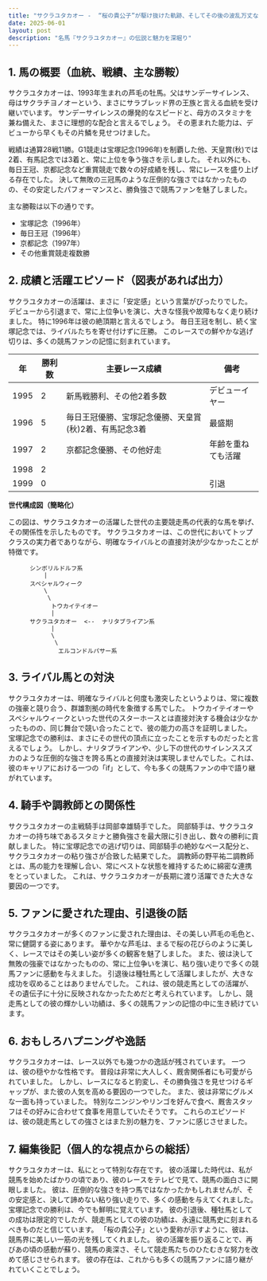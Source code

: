 ```yaml
---
title: "サクラユタカオー -  “桜の貴公子”が駆け抜けた軌跡、そしてその後の波乱万丈な人生"
date: 2025-06-01
layout: post
description: "名馬『サクラユタカオー』の伝説と魅力を深堀り"
---
```


## 1. 馬の概要（血統、戦績、主な勝鞍）

サクラユタカオーは、1993年生まれの芦毛の牡馬。父はサンデーサイレンス、母はサクラチヨノオーという、まさにサラブレッド界の王族と言える血統を受け継いでいます。  サンデーサイレンスの爆発的なスピードと、母方のスタミナを兼ね備えた、まさに理想的な配合と言えるでしょう。  その恵まれた能力は、デビューから早くもその片鱗を見せつけました。

戦績は通算28戦11勝。G1競走は宝塚記念(1996年)を制覇した他、天皇賞(秋)では2着、有馬記念では3着と、常に上位を争う強さを示しました。  それ以外にも、毎日王冠、京都記念など重賞競走で数々の好成績を残し、常にレースを盛り上げる存在でした。  決して無敗の三冠馬のような圧倒的な強さではなかったものの、その安定したパフォーマンスと、勝負強さで競馬ファンを魅了しました。

主な勝鞍は以下の通りです。

* 宝塚記念（1996年）
* 毎日王冠（1996年）
* 京都記念（1997年）
* その他重賞競走複数勝


## 2. 成績と活躍エピソード（図表があれば出力）

サクラユタカオーの活躍は、まさに「安定感」という言葉がぴったりでした。  デビューから引退まで、常に上位争いを演じ、大きな怪我や故障もなく走り続けました。  特に1996年は彼の絶頂期と言えるでしょう。  毎日王冠を制し、続く宝塚記念では、ライバルたちを寄せ付けずに圧勝。  このレースでの鮮やかな逃げ切りは、多くの競馬ファンの記憶に刻まれています。


| 年 | 勝利数 | 主要レース成績 | 備考 |
|---|---|---|---|
| 1995 | 2 | 新馬戦勝利、その他2着多数 | デビューイヤー |
| 1996 | 5 | 毎日王冠優勝、宝塚記念優勝、天皇賞(秋)2着、有馬記念3着 | 最盛期 |
| 1997 | 2 | 京都記念優勝、その他好走 | 年齢を重ねても活躍 |
| 1998 | 2 |  |  |
| 1999 | 0 |  |  引退 |


**世代構成図（簡略化）**

この図は、サクラユタカオーの活躍した世代の主要競走馬の代表的な馬を挙げ、その関係性を示したものです。  サクラユタカオーは、この世代においてトップクラスの実力者でありながら、明確なライバルとの直接対決が少なかったことが特徴です。


```
      シンボリルドルフ系
          |
      スペシャルウィーク
          \
           \
            トウカイテイオー
            |
      サクラユタカオー  <--  ナリタブライアン系
            |
            \
             \
              エルコンドルパサー系
```


## 3. ライバル馬との対決

サクラユタカオーは、明確なライバルと何度も激突したというよりは、常に複数の強豪と競り合う、群雄割拠の時代を象徴する馬でした。  トウカイテイオーやスペシャルウィークといった世代のスターホースとは直接対決する機会は少なかったものの、同じ舞台で競い合ったことで、彼の能力の高さを証明しました。  宝塚記念での勝利は、まさにその世代の頂点に立ったことを示すものだったと言えるでしょう。  しかし、ナリタブライアンや、少し下の世代のサイレンススズカのような圧倒的な強さを誇る馬との直接対決は実現しませんでした。これは、彼のキャリアにおける一つの「if」として、今も多くの競馬ファンの中で語り継がれています。


## 4. 騎手や調教師との関係性

サクラユタカオーの主戦騎手は岡部幸雄騎手でした。  岡部騎手は、サクラユタカオーの持ち味であるスタミナと勝負強さを最大限に引き出し、数々の勝利に貢献しました。  特に宝塚記念での逃げ切りは、岡部騎手の絶妙なペース配分と、サクラユタカオーの粘り強さが合致した結果でした。  調教師の野平祐二調教師とは、馬の能力を理解し合い、常にベストな状態を維持するために綿密な連携をとっていました。  これは、サクラユタカオーが長期に渡り活躍できた大きな要因の一つです。


## 5. ファンに愛された理由、引退後の話

サクラユタカオーが多くのファンに愛された理由は、その美しい芦毛の毛色と、常に健闘する姿にあります。  華やかな芦毛は、まるで桜の花びらのように美しく、レースではその美しい姿が多くの観客を魅了しました。  また、彼は決して無敗の強豪ではなかったものの、常に上位争いを演じ、粘り強い走りで多くの競馬ファンに感動を与えました。  引退後は種牡馬として活躍しましたが、大きな成功を収めることはありませんでした。  これは、彼の競走馬としての活躍が、その遺伝子に十分に反映されなかったためだと考えられています。  しかし、競走馬としての彼の輝かしい功績は、多くの競馬ファンの記憶の中に生き続けています。


## 6. おもしろハプニングや逸話

サクラユタカオーは、レース以外でも幾つかの逸話が残されています。  一つは、彼の穏やかな性格です。  普段は非常に大人しく、厩舎関係者にも可愛がられていました。  しかし、レースになると豹変し、その勝負強さを見せつけるギャップが、また彼の人気を高める要因の一つでした。  また、彼は非常にグルメな一面も持っていました。  特別なニンジンやリンゴを好んで食べ、厩舎スタッフはその好みに合わせて食事を用意していたそうです。  これらのエピソードは、彼の競走馬としての強さとはまた別の魅力を、ファンに感じさせました。


## 7. 編集後記（個人的な視点からの総括）

サクラユタカオーは、私にとって特別な存在です。  彼の活躍した時代は、私が競馬を始めたばかりの頃であり、彼のレースをテレビで見て、競馬の面白さに開眼しました。  彼は、圧倒的な強さを持つ馬ではなかったかもしれませんが、その安定感と、決して諦めない粘り強い走りで、多くの感動を与えてくれました。  宝塚記念での勝利は、今でも鮮明に覚えています。  彼の引退後、種牡馬としての成功は限定的でしたが、競走馬としての彼の功績は、永遠に競馬史に刻まれるべきものだと信じています。  「桜の貴公子」という愛称が示すように、彼は、競馬界に美しい一筋の光を残してくれました。  彼の活躍を振り返ることで、再びあの頃の感動が蘇り、競馬の奥深さ、そして競走馬たちのひたむきな努力を改めて感じさせられます。  彼の存在は、これからも多くの競馬ファンに語り継がれていくことでしょう。

